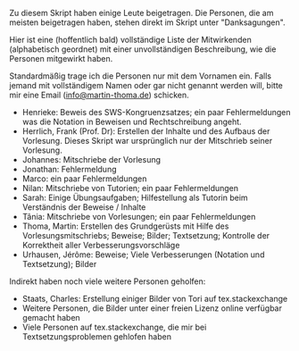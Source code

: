 Zu diesem Skript haben einige Leute beigetragen. Die Personen, die am 
meisten beigetragen haben, stehen direkt im Skript unter "Danksagungen".

Hier ist eine (hoffentlich bald) vollständige Liste der Mitwirkenden (alphabetisch geordnet) mit
einer unvollständigen Beschreibung, wie die Personen mitgewirkt haben.

Standardmäßig trage ich die Personen nur mit dem Vornamen ein. Falls jemand mit
vollständigem Namen oder gar nicht genannt werden will, bitte mir eine Email (info@martin-thoma.de)
schicken.

* Henrieke: Beweis des SWS-Kongruenzsatzes; ein paar Fehlermeldungen was die Notation in Beweisen und Rechtschreibung angeht.
* Herrlich, Frank (Prof. Dr): Erstellen der Inhalte und des Aufbaus der Vorlesung. Dieses Skript war ursprünglich nur der Mitschrieb seiner Vorlesung.
* Johannes: Mitschriebe der Vorlesung
* Jonathan: Fehlermeldung
* Marco: ein paar Fehlermeldungen
* Nilan: Mitschriebe von Tutorien; ein paar Fehlermeldungen
* Sarah: Einige Übungsaufgaben; Hilfestellung als Tutorin beim Verständnis der Beweise / Inhalte
* Tânia: Mitschriebe von Vorlesungen; ein paar Fehlermeldungen
* Thoma, Martin: Erstellen des Grundgerüsts mit Hilfe des Vorlesungsmitschriebs; Beweise; Bilder; Textsetzung; Kontrolle der Korrektheit aller Verbesserungsvorschläge
* Urhausen, Jérôme: Beweise; Viele Verbesserungen (Notation und Textsetzung); Bilder

Indirekt haben noch viele weitere Personen geholfen:

* Staats, Charles: Erstellung einiger Bilder von Tori auf tex.stackexchange
* Weitere Personen, die Bilder unter einer freien Lizenz online verfügbar gemacht haben
* Viele Personen auf tex.stackexchange, die mir bei Textsetzungsproblemen gehlofen haben